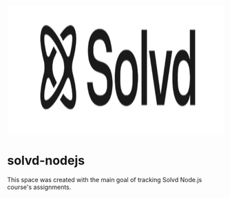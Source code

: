 <img src='./solvd-banner-2.png' alt='solvd-banner' width='790' height='300'/>

# solvd-nodejs

This space was created with the main goal of tracking Solvd Node.js course's assignments.
